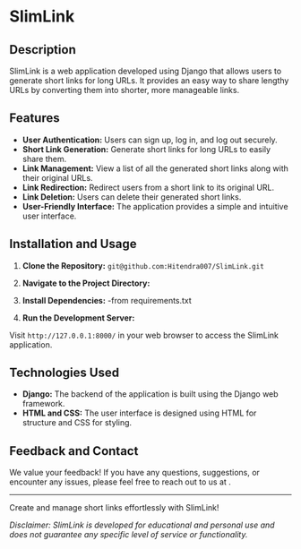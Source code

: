 # SlimLink

## Description

SlimLink is a web application developed using Django that allows users to generate short links for long URLs. It provides an easy way to share lengthy URLs by converting them into shorter, more manageable links.

## Features

- **User Authentication:** Users can sign up, log in, and log out securely.
- **Short Link Generation:** Generate short links for long URLs to easily share them.
- **Link Management:** View a list of all the generated short links along with their original URLs.
- **Link Redirection:** Redirect users from a short link to its original URL.
- **Link Deletion:** Users can delete their generated short links.
- **User-Friendly Interface:** The application provides a simple and intuitive user interface.

## Installation and Usage

1. **Clone the Repository:** `git@github.com:Hitendra007/SlimLink.git`
   
2. **Navigate to the Project Directory:**

3. **Install Dependencies:**
   -from requirements.txt

4. **Run the Development Server:**

Visit `http://127.0.0.1:8000/` in your web browser to access the SlimLink application.

## Technologies Used

- **Django:** The backend of the application is built using the Django web framework.
- **HTML and CSS:** The user interface is designed using HTML for structure and CSS for styling.

## Feedback and Contact

We value your feedback! If you have any questions, suggestions, or encounter any issues, please feel free to reach out to us at .

---

Create and manage short links effortlessly with SlimLink!

*Disclaimer: SlimLink is developed for educational and personal use and does not guarantee any specific level of service or functionality.*

